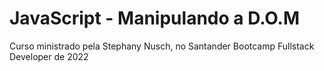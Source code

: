 # JavaScript - Manipulando a D.O.M

Curso ministrado pela Stephany Nusch, no Santander Bootcamp Fullstack Developer de 2022 